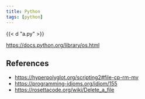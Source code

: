 ```yaml
---
title: Python
tags: [python]
---
```


{{< d "a.py" >}}

<https://docs.python.org/library/os.html>

## References

- <https://hyperpolyglot.org/scripting2#file-cp-rm-mv>
- <https://programming-idioms.org/idiom/155>
- <https://rosettacode.org/wiki/Delete_a_file>
